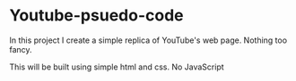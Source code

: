 # Youtube-psuedo-code

In this project I create a simple replica of YouTube's web page. Nothing too fancy. 

This will be built using simple html and css. No JavaScript
